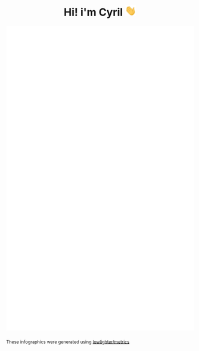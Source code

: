 # <h1 align="center">Hi! i'm Cyril <img src="https://raw.githubusercontent.com/ABSphreak/ABSphreak/master/gifs/Hi.gif" width="30px"></h1>

 ![Metrics](https://github.com/cyrilmadiganfrfl/cyrilmadiganfrfl/blob/main/github-metrics.svg)
<!--
**cyrilmadiganfrfl/cyrilmadiganfrfl** is a ✨ _special_ ✨ repository because its `README.md` (this file) appears on your GitHub profile.

Here are some ideas to get you started:

- 🔭 I’m currently working on ...
- 🌱 I’m currently learning ...
- 👯 I’m looking to collaborate on ...
- 🤔 I’m looking for help with ...
- 💬 Ask me about ...
- 📫 How to reach me: ...
- 😄 Pronouns: ...
- ⚡ Fun fact: ...
-->
<sub>These infographics were generated using [lowlighter/metrics](https://github.com/lowlighter/metrics)</sub>
